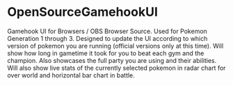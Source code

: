 # OpenSourceGamehookUI
Gamehook UI for Browsers / OBS Browser Source.
Used for Pokemon Generation 1 through 3. Designed to update the UI according to which version of pokemon you are running (official versions only at this time). Will show how long in gametime it took for you to beat each gym and the champion. Also showcases the full party you are using and their abilities. Will also show live stats of the currently selected pokemon in radar chart for over world and horizontal bar chart in battle.